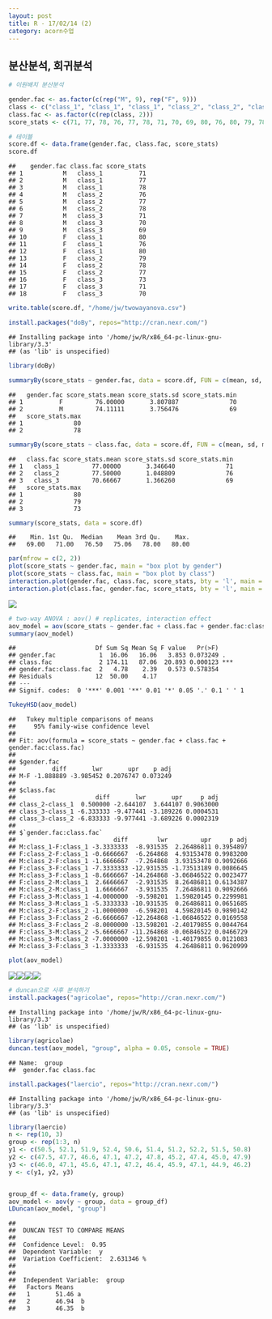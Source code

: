 ```yaml
---
layout: post
title: R - 17/02/14 (2)
category: acorn수업
---
```


## 분산분석, 회귀분석


``` r
# 이원배치 분산분석
```

``` r
gender.fac <- as.factor(c(rep("M", 9), rep("F", 9)))
class <- c("class_1", "class_1", "class_1", "class_2", "class_2", "class_2", "class_3", "class_3", "class_3")
class.fac <- as.factor(c(rep(class, 2)))
score_stats <- c(71, 77, 78, 76, 77, 78, 71, 70, 69, 80, 76, 80, 79, 78, 77, 73, 71, 70)
```

``` r
# 테이블
score.df <- data.frame(gender.fac, class.fac, score_stats)
score.df
```

    ##    gender.fac class.fac score_stats
    ## 1           M   class_1          71
    ## 2           M   class_1          77
    ## 3           M   class_1          78
    ## 4           M   class_2          76
    ## 5           M   class_2          77
    ## 6           M   class_2          78
    ## 7           M   class_3          71
    ## 8           M   class_3          70
    ## 9           M   class_3          69
    ## 10          F   class_1          80
    ## 11          F   class_1          76
    ## 12          F   class_1          80
    ## 13          F   class_2          79
    ## 14          F   class_2          78
    ## 15          F   class_2          77
    ## 16          F   class_3          73
    ## 17          F   class_3          71
    ## 18          F   class_3          70

``` r
write.table(score.df, "/home/jw/twowayanova.csv")
```

``` r
install.packages("doBy", repos="http://cran.nexr.com/")
```

    ## Installing package into '/home/jw/R/x86_64-pc-linux-gnu-library/3.3'
    ## (as 'lib' is unspecified)

``` r
library(doBy)
```

``` r
summaryBy(score_stats ~ gender.fac, data = score.df, FUN = c(mean, sd, min, max))
```

    ##   gender.fac score_stats.mean score_stats.sd score_stats.min
    ## 1          F         76.00000       3.807887              70
    ## 2          M         74.11111       3.756476              69
    ##   score_stats.max
    ## 1              80
    ## 2              78

``` r
summaryBy(score_stats ~ class.fac, data = score.df, FUN = c(mean, sd, min, max))
```

    ##   class.fac score_stats.mean score_stats.sd score_stats.min
    ## 1   class_1         77.00000       3.346640              71
    ## 2   class_2         77.50000       1.048809              76
    ## 3   class_3         70.66667       1.366260              69
    ##   score_stats.max
    ## 1              80
    ## 2              79
    ## 3              73

``` r
summary(score_stats, data = score.df)
```

    ##    Min. 1st Qu.  Median    Mean 3rd Qu.    Max. 
    ##   69.00   71.00   76.50   75.06   78.00   80.00

``` r
par(mfrow = c(2, 2))
plot(score_stats ~ gender.fac, main = "box plot by gender")
plot(score_stats ~ class.fac, main = "box plot by class")
interaction.plot(gender.fac, class.fac, score_stats, bty = 'l', main = "interaction effect plot")
interaction.plot(class.fac, gender.fac, score_stats, bty = 'l', main = "interaction effect plot")
```

![](0214tue_R_day7_2_files/figure-markdown_github/unnamed-chunk-7-1.png)

``` r
# two-way ANOVA : aov() # replicates, interaction effect
aov_model = aov(score_stats ~ gender.fac + class.fac + gender.fac:class.fac)
summary(aov_model)
```

    ##                      Df Sum Sq Mean Sq F value   Pr(>F)    
    ## gender.fac            1  16.06   16.06   3.853 0.073249 .  
    ## class.fac             2 174.11   87.06  20.893 0.000123 ***
    ## gender.fac:class.fac  2   4.78    2.39   0.573 0.578354    
    ## Residuals            12  50.00    4.17                     
    ## ---
    ## Signif. codes:  0 '***' 0.001 '**' 0.01 '*' 0.05 '.' 0.1 ' ' 1

``` r
TukeyHSD(aov_model)
```

    ##   Tukey multiple comparisons of means
    ##     95% family-wise confidence level
    ## 
    ## Fit: aov(formula = score_stats ~ gender.fac + class.fac + gender.fac:class.fac)
    ## 
    ## $gender.fac
    ##          diff       lwr       upr    p adj
    ## M-F -1.888889 -3.985452 0.2076747 0.073249
    ## 
    ## $class.fac
    ##                      diff       lwr       upr     p adj
    ## class_2-class_1  0.500000 -2.644107  3.644107 0.9063000
    ## class_3-class_1 -6.333333 -9.477441 -3.189226 0.0004531
    ## class_3-class_2 -6.833333 -9.977441 -3.689226 0.0002319
    ## 
    ## $`gender.fac:class.fac`
    ##                           diff        lwr         upr     p adj
    ## M:class_1-F:class_1 -3.3333333  -8.931535  2.26486811 0.3954897
    ## F:class_2-F:class_1 -0.6666667  -6.264868  4.93153478 0.9983200
    ## M:class_2-F:class_1 -1.6666667  -7.264868  3.93153478 0.9092666
    ## F:class_3-F:class_1 -7.3333333 -12.931535 -1.73513189 0.0086645
    ## M:class_3-F:class_1 -8.6666667 -14.264868 -3.06846522 0.0023477
    ## F:class_2-M:class_1  2.6666667  -2.931535  8.26486811 0.6134387
    ## M:class_2-M:class_1  1.6666667  -3.931535  7.26486811 0.9092666
    ## F:class_3-M:class_1 -4.0000000  -9.598201  1.59820145 0.2299981
    ## M:class_3-M:class_1 -5.3333333 -10.931535  0.26486811 0.0651685
    ## M:class_2-F:class_2 -1.0000000  -6.598201  4.59820145 0.9890142
    ## F:class_3-F:class_2 -6.6666667 -12.264868 -1.06846522 0.0169558
    ## M:class_3-F:class_2 -8.0000000 -13.598201 -2.40179855 0.0044764
    ## F:class_3-M:class_2 -5.6666667 -11.264868 -0.06846522 0.0466729
    ## M:class_3-M:class_2 -7.0000000 -12.598201 -1.40179855 0.0121083
    ## M:class_3-F:class_3 -1.3333333  -6.931535  4.26486811 0.9620999

``` r
plot(aov_model)
```

![](0214tue_R_day7_2_files/figure-markdown_github/unnamed-chunk-8-1.png)![](0214tue_R_day7_2_files/figure-markdown_github/unnamed-chunk-8-2.png)![](0214tue_R_day7_2_files/figure-markdown_github/unnamed-chunk-8-3.png)![](0214tue_R_day7_2_files/figure-markdown_github/unnamed-chunk-8-4.png)

``` r
# duncan으로 사후 분석하기
install.packages("agricolae", repos="http://cran.nexr.com/")
```

    ## Installing package into '/home/jw/R/x86_64-pc-linux-gnu-library/3.3'
    ## (as 'lib' is unspecified)

``` r
library(agricolae)
duncan.test(aov_model, "group", alpha = 0.05, console = TRUE)
```

    ## Name:  group 
    ##  gender.fac class.fac

``` r
install.packages("laercio", repos="http://cran.nexr.com/")
```

    ## Installing package into '/home/jw/R/x86_64-pc-linux-gnu-library/3.3'
    ## (as 'lib' is unspecified)

``` r
library(laercio)
n <- rep(10, 3)
group <- rep(1:3, n)
y1 <- c(50.5, 52.1, 51.9, 52.4, 50.6, 51.4, 51.2, 52.2, 51.5, 50.8)
y2 <- c(47.5, 47.7, 46.6, 47.1, 47.2, 47.8, 45.2, 47.4, 45.0, 47.9)
y3 <- c(46.0, 47.1, 45.6, 47.1, 47.2, 46.4, 45.9, 47.1, 44.9, 46.2)
y <- c(y1, y2, y3) 


group_df <- data.frame(y, group)
aov_model <- aov(y ~ group, data = group_df)
LDuncan(aov_model, "group")
```

    ## 
    ##  DUNCAN TEST TO COMPARE MEANS 
    ##  
    ##  Confidence Level:  0.95 
    ##  Dependent Variable:  y
    ##  Variation Coefficient:  2.631346 % 
    ##  
    ## 
    ##  Independent Variable:  group 
    ##   Factors Means   
    ##   1       51.46 a 
    ##   2       46.94  b
    ##   3       46.35  b
